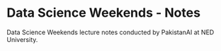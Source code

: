 # Data Science Weekends - Notes

Data Science Weekends lecture notes conducted by PakistanAI at NED University.
